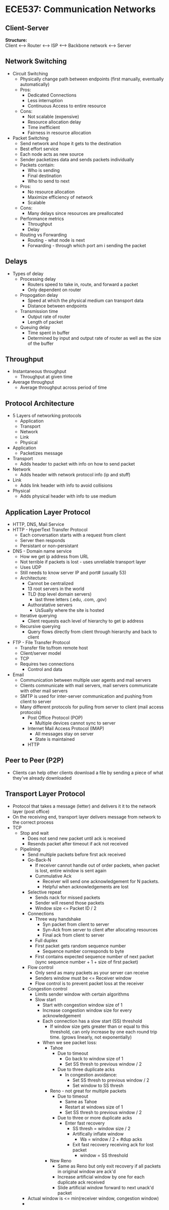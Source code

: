 # ECE537: Communication Networks
## Client-Server
**Structure:**
<br>
Client <--> Router <--> ISP <--> Backbone network <--> Server

## Network Switching
- Circuit Switching
    - Physically change path between endpoints (first manually, eventually automatically)
    - Pros:
        - Dedicated Connections
        - Less interruption
        - Continuous Access to entire resource
    - Cons:
      - Not scalable (expensive)
      - Resource allocation delay
      - Time inefficient
      - Fairness in resource allocation
- Packet Switching
  - Send network and hope it gets to the destination
  - Best effort service
  - Each node acts as new source
  - Sender packetizes data and sends packets individually
  - Packets contain:
    - Who is sending
    - Final destination
    - Who to send to next
  - Pros:
    - No resource allocation
    - Maximize efficiency of network
    - Scalable
  - Cons:
    - Many delays since resources are preallocated
  - Performance metrics
    - Throughput 
    - Delay
  - Routing vs Forwarding
    - Routing - what node is next
    - Forwarding - through which port am i sending the packet

## Delays
  - Types of delay
    - Processing delay
      - Routers speed to take in, route, and forward a packet
      - Only dependent on router
    - Propogation delay
      - Speed at which the physical medium can transport data
      - Distance between endpoints
    - Transmission time
      - Output rate of router
      - Length of packet
    - Queuing delay
      - Time spent in buffer
      - Determined by input and output rate of router as well as the size of the buffer

## Throughput
  - Instantaneous throughput
    - Throughput at given time
  - Average throughput
    - Average throughput across period of time

## Protocol Architecture
  - 5 Layers of networking protocols
    - Application
    - Transport
    - Network
    - Link
    - Physical
  - Application
    - Packetizes message
  - Transport
    - Adds header to packet with info on how to send packet
  - Network
    - Adds header with network protocol info (ip and stuff)
  - Link
    - Adds link header with info to avoid collisions
  - Physical
    - Adds physical header with info to use medium

## Application Layer Protocol
  - HTTP, DNS, Mail Service
  - HTTP - HyperText Transfer Protocol
    - Each conversation starts with a request from client
    - Server then responds
    - Persistant or non-persistant
  - DNS - Domain name service
    - How we get ip address from URL
    - Not terrible if packets is lost - uses unreliable transport layer
    - Uses UDP
    - Still needs to know server IP and port# (usually 53)
    - Architecture:
      - Cannot be centralized
      - 13 root servers in the world
      - TLD (top level domain servers) 
        - last three letters (.edu, .com, .gov)
      - Authoratative servers
        - UsSually where the site is hosted
    - Iterative querying
      - Client requests each level of hierarchy to get ip address
    - Recursive querying
      - Query flows directly from client through hierarchy and back to client
  - FTP - File Transfer Protocol
    - Transfer file to/from remote host
    - Client/server model
    - TCP
    - Requires two connections
      - Control and data
  - Email
    - Communication between multiple user agents and mail servers
    - Clients communicate with mail servers, mail servers communicate with other mail servers
    - SMTP is used for inter-server communication and pushing from client to server
    - Many different protocols for pulling from server to client (mail access protocols)
      - Post Office Protocol (POP)
        - Multiple devices cannot sync to server
      - Internet Mail Access Protocol (IMAP)
        - All messages stay on server
        - State is maintained
      - HTTP

## Peer to Peer (P2P)
- Clients can help other clients download a file by sending a piece of what they've already downloaded

## Transport Layer Protocol
- Protocol that takes a message (letter) and delivers it it to the network layer (post office)
- On the receiving end, transport layer delivers message from network to the correct process
- TCP
  - Stop and wait
    - Does not send new packet until ack is received
    - Resends packet after timeout if ack not received
  - Pipelining
    - Send multiple packets before first ack received
    - Go-Back-N
      - If receiver cannot handle out of order packets, when packet is lost, entire window is sent again
      - Cummulative Ack
        - Receiver will send one acknowledgement for N packets.
        - Helpful when acknowledgements are lost
    - Selective repeat
      - Sends nack for missed packets
      - Sender will resend those packets
      - Window size <= Packet ID / 2
    - Connections
      - Three way handshake
        - Syn packet from client to server
        - Syn-Ack from server to client after allocating resources
        - Final ack from client to server
      - Full duplex
      - First packet gets random sequence number
        - Sequence number corresponds to byte
      - First contains expected sequence number of next packet (sync sequence number + 1 + size of first packet)
    - Flow control
      - Only send as many packets as your server can receive
      - Senders window must be <= Receiver window
      - Flow control is to prevent packet loss at the receiver
    - Congestion control
      - Limits sender window with certain algorithms
      - Slow start
        - Start with congestion window size of 1
        - Increase congestion window size for every acknowledgement
        - Each connection has a slow start (SS) threshold
          - If window size gets greater than or equal to this threshold, can only increase by one each round trip time. (grows linearly, not exponentially)
        - When we see packet loss:
          - Tahoe 
            - Due to timeout
              - Go back to window size of 1
              - Set SS thresh to previous window / 2
            - Due to three duplicate acks
              - In congestion avoidance:
                - Set SS thresh to previous window / 2
                - Set window to SS thresh
          - Reno - not great for multiple packets
            - Due to timeout
              - Same as Tahoe
              - Restart at windows size of 1
              - Set SS thresh to previous window / 2
            - Due to three or more duplicate acks
              - Enter fast recovery
                - SS thresh = window size / 2
                - Artifically inflate window
                  - Wa = window / 2 + #dup acks
                - Exit fast recovery receiving ack for lost packet
                  - window = SS threshold
          - New Reno
            - Same as Reno but only exit recovery if all packets in original window are ack'd
            - Increase artificial window by one for each duplicate ack received
            - Slide artificial window forward to next unack'd packet
    - Actual window is <= min(receiver window, congestion window)
    - 